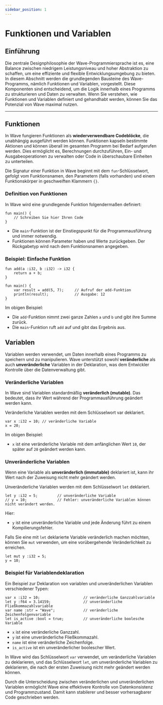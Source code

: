 ```yaml
---
sidebar_position: 1
---
```


# Funktionen und Variablen

## Einführung

Die zentrale Designphilosophie der Wave-Programmiersprache ist es, eine Balance zwischen niedrigem Leistungsniveau und hoher Abstraktion zu schaffen, um eine effiziente und flexible Entwicklungsumgebung zu bieten.
In diesem Abschnitt werden die grundlegenden Bausteine des Wave-Programms, nämlich Funktionen und Variablen, vorgestellt. Diese Komponenten sind entscheidend, um die Logik innerhalb eines Programms zu strukturieren und Daten zu verwalten.
Wenn Sie verstehen, wie Funktionen und Variablen definiert und gehandhabt werden, können Sie das Potenzial von Wave maximal nutzen.

---

## Funktionen

In Wave fungieren Funktionen als **wiederverwendbare Codeblöcke**, die unabhängig ausgeführt werden können.
Funktionen kapseln bestimmte Aktionen und können überall im gesamten Programm bei Bedarf aufgerufen werden.
Dies ermöglicht es, Berechnungen durchzuführen, Ein- und Ausgabeoperationen zu verwalten oder Code in überschaubare Einheiten zu unterteilen.

Die Signatur einer Funktion in Wave beginnt mit dem `fun`-Schlüsselwort, gefolgt vom Funktionsnamen, den Parametern (falls vorhanden) und einem Funktionskörper in geschweiften Klammern `{}`.

### Definition von Funktionen

In Wave wird eine grundlegende Funktion folgendermaßen definiert:

```wave
fun main() {
    // Schreiben Sie hier Ihren Code
}
```

- Die `main`-Funktion ist der Einstiegspunkt für die Programmausführung und immer notwendig.
- Funktionen können Parameter haben und Werte zurückgeben. Der Rückgabetyp wird nach dem Funktionsnamen angegeben.

### Beispiel: Einfache Funktion

```wave
fun add(a :i32, b :i32) -> i32 {
    return a + b;
}

fun main() {
    var result = add(5, 7);     // Aufruf der add-Funktion
    println(result);            // Ausgabe: 12
}
```

Im obigen Beispiel:

- Die `add`-Funktion nimmt zwei ganze Zahlen `a` und `b` und gibt ihre Summe zurück.
- Die `main`-Funktion ruft `add` auf und gibt das Ergebnis aus.

## Variablen

Variablen werden verwendet, um Daten innerhalb eines Programms zu speichern und zu manipulieren.
Wave unterstützt sowohl **veränderliche** als auch **unveränderliche** Variablen in der Deklaration, was dem Entwickler Kontrolle über die Datenverwaltung gibt.

### Veränderliche Variablen

In Wave sind Variablen standardmäßig **veränderlich (mutable)**. Das bedeutet, dass ihr Wert während der Programmausführung geändert werden kann.

Veränderliche Variablen werden mit dem Schlüsselwort var deklariert.

```wave
var x :i32 = 10; // veränderliche Variable
x = 20;
```

Im obigen Beispiel:

- `x` ist eine veränderliche Variable mit dem anfänglichen Wert `10`, der später auf `20` geändert werden kann.

### Unveränderliche Variablen

Wenn eine Variable als **unveränderlich (immutable)** deklariert ist, kann ihr Wert nach der Zuweisung nicht mehr geändert werden.

Unveränderliche Variablen werden mit dem Schlüsselwort `let` deklariert.

```wave
let y :i32 = 5;         // unveränderliche Variable
// y = 10;              // Fehler: unveränderliche Variablen können nicht verändert werden.
```

Hier:

- `y` ist eine unveränderliche Variable und jede Änderung führt zu einem Kompilierungsfehler.

Falls Sie eine mit `let` deklarierte Variable veränderlich machen möchten, können Sie `mut` verwenden, um eine vorübergehende Veränderlichkeit zu erreichen.

```wave
let mut y :i32 = 5;
y = 10; 
```

### Beispiel für Variablendeklaration

Ein Beispiel zur Deklaration von variablen und unveränderlichen Variablen verschiedener Typen:

```wave
var x :i32 = 10;                    // veränderliche Ganzzahlvariable
let y :f64 = 3.14159;               // unveränderliche Fließkommazahlvariable
var name :str = "Wave";             // veränderliche Zeichenfolgenvariable
let is_active :bool = true;         // unveränderliche boolesche Variable
```

- `x` ist eine veränderliche Ganzzahl.
- `y` ist eine unveränderliche Fließkommazahl.
- `name` ist eine veränderliche Zeichenfolge.
- `is_active` ist ein unveränderlicher boolescher Wert.

In Wave wird das Schlüsselwort `var` verwendet, um veränderliche Variablen zu deklarieren, und das Schlüsselwort `let`, um unveränderliche Variablen zu deklarieren, die nach der ersten Zuweisung nicht mehr geändert werden können.

Durch die Unterscheidung zwischen veränderlichen und unveränderlichen Variablen ermöglicht Wave eine effektivere Kontrolle von Datenkonsistenz und Programmzustand.
Damit kann stabilerer und besser vorhersagbarer Code geschrieben werden.